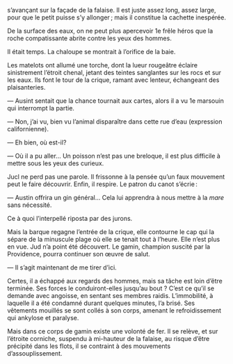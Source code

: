 s’avançant sur la façade de la falaise. Il est juste assez long, assez large,
pour que le petit puisse s’y allonger ; mais il constitue la cachette inespérée.

De la surface des eaux, on ne peut plus apercevoir 1e frêle héros que la
roche compatissante abrite contre les yeux des hommes.

Il était temps. La chaloupe se montrait à l’orifice de la baie.

Les matelots ont allumé une torche, dont la lueur rougeâtre éclaire sinistrement l’étroit chenal, jetant des teintes sanglantes sur les rocs et sur les eaux. Ils font le tour de la crique, ramant avec lenteur, échangeant des plaisanteries.

— Ausint sentait que la chance tournait aux cartes, alors il a vu 1e marsouin
qui interrompt la partie.

— Non, j’ai vu, bien vu l’animal disparaître dans cette rue d’eau (expression californienne).

— Eh bien, où est-il?

— Où il a pu aller... Un poisson n’est pas une breloque, il est plus difficile à mettre sous les yeux des curieux.

Jucl ne perd pas une parole. Il frissonne à la pensée qu’un faux mouvement peut le faire découvrir. Enfin, il respire. Le patron du canot s’écrie :

— Austin offrira un gin général... Cela lui apprendra à nous mettre à la _mare_ sans nécessité.

Ce à quoi l’interpellé riposta par des jurons.

Mais la barque regagne l’entrée de la crique, elle contourne le cap qui la
sépare de la minuscule plage où elle se tenait tout à l’heure. Elle n’est plus en vue. Jud n’a point été découvert. Le gamin, champion suscité par la
Providence, pourra continuer son œuvre de salut.

— Il s’agit maintenant de me tirer d’ici.

Certes, il a échappé aux regards des hommes, mais sa tâche est loin d’être terminée. Ses forces le conduiront-elles jusqu’au bout ? C’est ce qu’il se demande avec angoisse, en sentant ses membres raidis. L’immobilité, à
laquelle il a été condamné durant quelques minutes, l’a brisé. Ses vêtements
mouillés se sont collés à son corps, amenant le refroidissement qui ankylose et paralyse. 

Mais dans ce corps de gamin existe une volonté de fer. Il se relève, et sur
l’étroite corniche, suspendu à mi-hauteur de la falaise, au risque d’être précipité dans les flots, il se contraint à des mouvements d’assouplissement.
